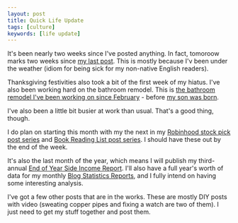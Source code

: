 ```yaml
---
layout: post
title: Quick Life Update
tags: [culture]
keywords: [life update]
---
```


It's been nearly two weeks since I've posted anything. In fact, tomoroow marks two weeks since [my last post](https://hendrixjoseph.github.io/november-2018-blog-statistics/). This is mostly because I'v been under the weather (idiom for being sick for my non-native English readers).

Thanksgiving festivities also took a bit of the first week of my hiatus. I've also been working hard on the bathroom remodel. This is [the bathroom remodel I've been working on since February](https://hendrixjoseph.github.io/master-bath-remodel-demolition/) - before [my son was born](https://hendrixjoseph.github.io/life-update/). 

I've also been a little bit busier at work than usual. That's a good thing, though.

I do plan on starting this month with my the next in my [Robinhood stock pick post series](https://hendrixjoseph.github.io/tags/#stock-picks) and [Book Reading List post series](https://hendrixjoseph.github.io/tags/#books). I should have these out by the end of the week.

It's also the last month of the year, which means I will publish my third-annual [End of Year Side Income Report](https://hendrixjoseph.github.io/tags/#income-report). I'll also have a full year's worth of data for my monthly [Blog Statistics Reports](https://hendrixjoseph.github.io/tags/#blog-statistics), and I fully intend on having some interesting analysis.

I've got a few other posts that are in the works. These are mostly DIY posts with video (sweating copper pipes and fixing a watch are two of them). I just need to get my stuff together and post them.
